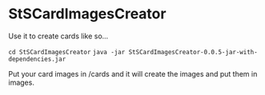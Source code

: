 # StSCardImagesCreator

Use it to create cards like so...

`cd StSCardImagesCreator`
`java -jar StSCardImagesCreator-0.0.5-jar-with-dependencies.jar`


Put your card images in /cards and it will create the images and put them in images.